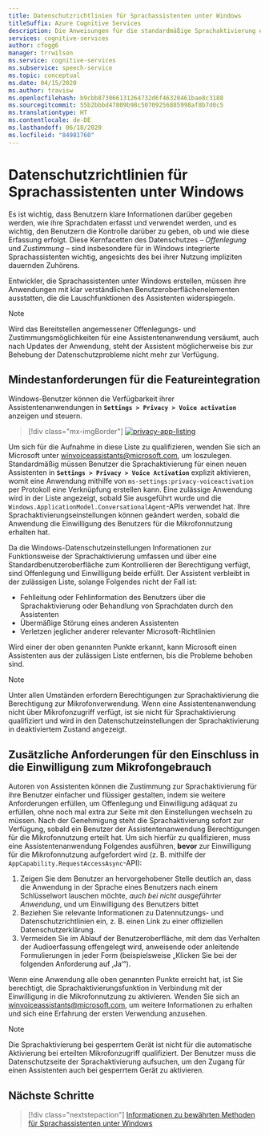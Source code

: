 ```yaml
---
title: Datenschutzrichtlinien für Sprachassistenten unter Windows
titleSuffix: Azure Cognitive Services
description: Die Anweisungen für die standardmäßige Sprachaktivierung eines Sprachassistenten.
services: cognitive-services
author: cfogg6
manager: trrwilson
ms.service: cognitive-services
ms.subservice: speech-service
ms.topic: conceptual
ms.date: 04/15/2020
ms.author: travisw
ms.openlocfilehash: b9cbb873066131264732d6f46320461bae8c3188
ms.sourcegitcommit: 55b2bbbd47809b98c50709256885998af8b7d0c5
ms.translationtype: HT
ms.contentlocale: de-DE
ms.lasthandoff: 06/18/2020
ms.locfileid: "84981760"
---
```

# <a name="privacy-guidelines-for-voice-assistants-on-windows"></a>Datenschutzrichtlinien für Sprachassistenten unter Windows

Es ist wichtig, dass Benutzern klare Informationen darüber gegeben werden, wie ihre Sprachdaten erfasst und verwendet werden, und es wichtig, den Benutzern die Kontrolle darüber zu geben, ob und wie diese Erfassung erfolgt. Diese Kernfacetten des Datenschutzes – *Offenlegung* und *Zustimmung* – sind insbesondere für in Windows integrierte Sprachassistenten wichtig, angesichts des bei ihrer Nutzung impliziten dauernden Zuhörens.

Entwickler, die Sprachassistenten unter Windows erstellen, müssen ihre Anwendungen mit klar verständlichen Benutzeroberflächenelementen ausstatten, die die Lauschfunktionen des Assistenten widerspiegeln.

> [!NOTE]
> Wird das Bereitstellen angemessener Offenlegungs- und Zustimmungsmöglichkeiten für eine Assistentenanwendung versäumt, auch nach Updates der Anwendung, steht der Assistent möglicherweise bis zur Behebung der Datenschutzprobleme nicht mehr zur Verfügung.

## <a name="minimum-requirements-for-feature-inclusion"></a>Mindestanforderungen für die Featureintegration

Windows-Benutzer können die Verfügbarkeit ihrer Assistentenanwendungen in **`Settings > Privacy > Voice activation`** anzeigen und steuern.

 > [!div class="mx-imgBorder"]
 > [![privacy-app-listing](media/voice-assistants/windows_voice_assistant/privacy-app-listing.png "Eintrag in den Datenschutzeinstellungen der Windows-Sprachaktivierung für eine Assistentenanwendung")](media/voice-assistants/windows_voice_assistant/privacy-app-listing.png#lightbox)

Um sich für die Aufnahme in diese Liste zu qualifizieren, wenden Sie sich an Microsoft unter winvoiceassistants@microsoft.com, um loszulegen. Standardmäßig müssen Benutzer die Sprachaktivierung für einen neuen Assistenten in **`Settings > Privacy > Voice Activation`** explizit aktivieren, womit eine Anwendung mithilfe von `ms-settings:privacy-voiceactivation` per Protokoll eine Verknüpfung erstellen kann. Eine zulässige Anwendung wird in der Liste angezeigt, sobald Sie ausgeführt wurde und die `Windows.ApplicationModel.ConversationalAgent`-APIs verwendet hat. Ihre Sprachaktivierungseinstellungen können geändert werden, sobald die Anwendung die Einwilligung des Benutzers für die Mikrofonnutzung erhalten hat.

Da die Windows-Datenschutzeinstellungen Informationen zur Funktionsweise der Sprachaktivierung umfassen und über eine Standardbenutzeroberfläche zum Kontrollieren der Berechtigung verfügt, sind Offenlegung und Einwilligung beide erfüllt. Der Assistent verbleibt in der zulässigen Liste, solange Folgendes nicht der Fall ist:

* Fehlleitung oder Fehlinformation des Benutzers über die Sprachaktivierung oder Behandlung von Sprachdaten durch den Assistenten
* Übermäßige Störung eines anderen Assistenten
* Verletzen jeglicher anderer relevanter Microsoft-Richtlinien

Wird einer der oben genannten Punkte erkannt, kann Microsoft einen Assistenten aus der zulässigen Liste entfernen, bis die Probleme behoben sind.

> [!NOTE]
> Unter allen Umständen erfordern Berechtigungen zur Sprachaktivierung die Berechtigung zur Mikrofonverwendung. Wenn eine Assistentenanwendung nicht über Mikrofonzugriff verfügt, ist sie nicht für Sprachaktivierung qualifiziert und wird in den Datenschutzeinstellungen der Sprachaktivierung in deaktiviertem Zustand angezeigt.

## <a name="additional-requirements-for-inclusion-in-microphone-consent"></a>Zusätzliche Anforderungen für den Einschluss in die Einwilligung zum Mikrofongebrauch

Autoren von Assistenten können die Zustimmung zur Sprachaktivierung für ihre Benutzer einfacher und flüssiger gestalten, indem sie weitere Anforderungen erfüllen, um Offenlegung und Einwilligung adäquat zu erfüllen, ohne noch mal extra zur Seite mit den Einstellungen wechseln zu müssen. Nach der Genehmigung steht die Sprachaktivierung sofort zur Verfügung, sobald ein Benutzer der Assistentenanwendung Berechtigungen für die Mikrofonnutzung erteilt hat. Um sich hierfür zu qualifizieren, muss eine Assistentenanwendung Folgendes ausführen, **bevor** zur Einwilligung für die Mikrofonnutzung aufgefordert wird (z. B. mithilfe der `AppCapability.RequestAccessAsync`-API):

1. Zeigen Sie dem Benutzer an hervorgehobener Stelle deutlich an, dass die Anwendung in der Sprache eines Benutzers nach einem Schlüsselwort lauschen möchte, *auch bei nicht ausgeführter Anwendung*, und um Einwilligung des Benutzers bittet
1. Beziehen Sie relevante Informationen zu Datennutzungs- und Datenschutzrichtlinien ein, z. B. einen Link zu einer offiziellen Datenschutzerklärung.
1. Vermeiden Sie im Ablauf der Benutzeroberfläche, mit dem das Verhalten der Audioerfassung offengelegt wird, anweisende oder anleitende Formulierungen in jeder Form (beispielsweise „Klicken Sie bei der folgenden Anforderung auf ‚Ja‘“).

Wenn eine Anwendung alle oben genannten Punkte erreicht hat, ist Sie berechtigt, die Sprachaktivierungsfunktion in Verbindung mit der Einwilligung in die Mikrofonnutzung zu aktivieren. Wenden Sie sich an winvoiceassistants@microsoft.com, um weitere Informationen zu erhalten und sich eine Erfahrung der ersten Verwendung anzusehen.

> [!NOTE]
> Die Sprachaktivierung bei gesperrtem Gerät ist nicht für die automatische Aktivierung bei erteilten Mikrofonzugriff qualifiziert. Der Benutzer muss die Datenschutzseite der Sprachaktivierung aufsuchen, um den Zugang für einen Assistenten auch bei gesperrtem Gerät zu aktivieren.

## <a name="next-steps"></a>Nächste Schritte

> [!div class="nextstepaction"]
> [Informationen zu bewährten Methoden für Sprachassistenten unter Windows](windows-voice-assistants-best-practices.md)